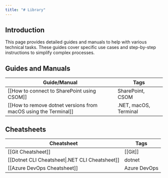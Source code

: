 ```yaml
---
title: "# Library"
---
```


## Introduction

This page provides detailed guides and manuals to help with various technical tasks. These guides cover specific use cases and step-by-step instructions to simplify complex processes.

## Guides and Manuals

| Guide/Manual                                                    | Tags                  |
| --------------------------------------------------------------- | --------------------- |
| [[How to connect to SharePoint using CSOM]]                     | SharePoint, CSOM      |
| [[How to remove dotnet versions from macOS using the Terminal]] | .NET, macOS, Terminal |

## Cheatsheets

| Cheatsheet                                     | Tags         |
| ---------------------------------------------- | ------------ |
| [[Git Cheatsheet]]                             | [[Git]]      |
| [[Dotnet CLI Cheatsheet\|.NET CLI Cheatsheet]] | dotnet       |
| [[Azure DevOps Cheatsheet]]                    | Azure DevOps | 
